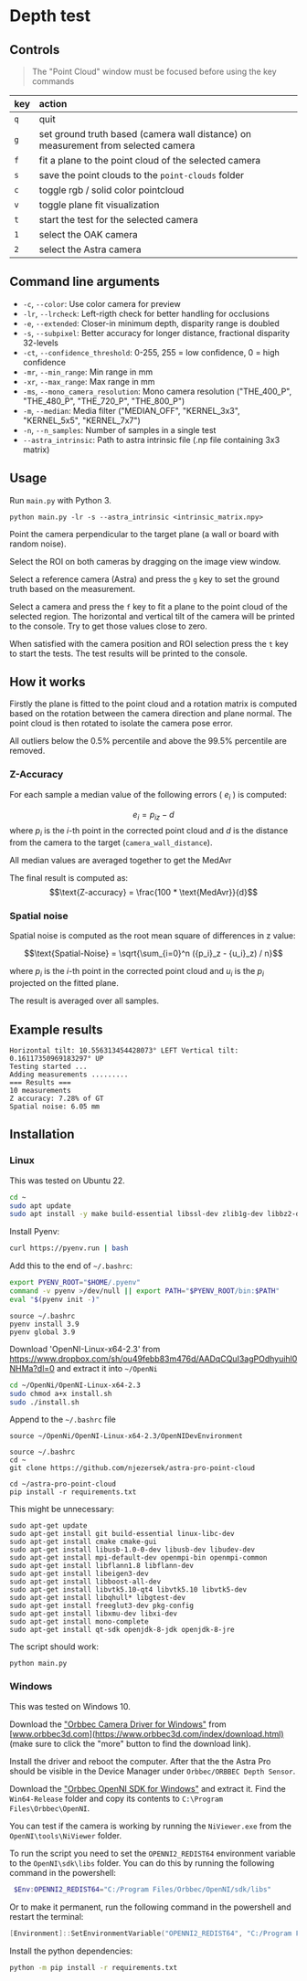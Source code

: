 # Depth test

## Controls
> The "Point Cloud" window must be focused before using the key commands

| key | action |
| :--- | :--- |
| `q` | quit |
| `g` | set ground truth based (camera wall distance) on measurement from selected camera |
| `f` | fit a plane to the point cloud of the selected camera |
| `s` | save the point clouds to the `point-clouds` folder |
| `c` | toggle rgb / solid color pointcloud |
| `v` | toggle plane fit visualization |
| `t` | start the test for the selected camera |
| `1` | select the OAK camera |
| `2` | select the Astra camera |

## Command line arguments
- `-c`, `--color`: Use color camera for preview
- `-lr`, `--lrcheck`: Left-rigth check for better handling for occlusions
- `-e`, `--extended`: Closer-in minimum depth, disparity range is doubled
- `-s`, `--subpixel`: Better accuracy for longer distance, fractional disparity 32-levels
- `-ct`, `--confidence_threshold`: 0-255, 255 = low confidence, 0 = high confidence
- `-mr`, `--min_range`: Min range in mm
- `-xr`, `--max_range`: Max range in mm
- `-ms`, `--mono_camera_resolution`: Mono camera resolution ("THE_400_P", "THE_480_P", "THE_720_P", "THE_800_P")
- `-m`, `--median`: Media filter ("MEDIAN_OFF", "KERNEL_3x3", "KERNEL_5x5", "KERNEL_7x7")
- `-n`, `--n_samples`: Number of samples in a single test
- `--astra_intrinsic`: Path to astra intrinsic file (.np file containing 3x3 matrix)

## Usage
Run `main.py` with Python 3.

```
python main.py -lr -s --astra_intrinsic <intrinsic_matrix.npy>
```

Point the camera perpendicular to the target plane (a wall or board with random noise). 

Select the ROI on both cameras by dragging on the image view window.

Select a reference camera (Astra) and press the `g` key to set the ground truth based on the measurement.

Select a camera and press the `f` key to fit a plane to the point cloud of the selected region. The horizontal and vertical tilt of the camera will be printed to the console. Try to get those values close to zero.

When satisfied with the camera position and ROI selection press the `t` key to start the tests. The test results will be printed to the console.

## How it works

Firstly the plane is fitted to the point cloud and a rotation matrix is computed based on the rotation between the camera direction and plane normal. The point cloud is then rotated to isolate the camera pose error.

All outliers below the 0.5% percentile and above the 99.5% percentile are removed.

### Z-Accuracy
For each sample a median value of the following errors ( $e_i$ ) is computed:

$$e_i = {p_i}_z - d$$
where $p_i$ is the $i$-th point in the corrected point cloud and $d$ is the distance from the camera to the target (`camera_wall_distance`).

All median values are averaged together to get the $\text{MedAvr}$

The final result is computed as:
$$\text{Z-accuracy} = \frac{100 * \text{MedAvr}}{d}$$

### Spatial noise
Spatial noise is computed as the root mean square of differences in z value:

$$\text{Spatial-Noise} = \sqrt{\sum_{i=0}^n ({p_i}_z - {u_i}_z) / n}$$

where $p_i$ is the $i$-th point in the corrected point cloud and $u_i$ is the $p_i$ projected on the fitted plane.

The result is averaged over all samples.


## Example results
```
Horizontal tilt: 10.556313454428073° LEFT Vertical tilt: 0.16117350969183297° UP
Testing started ...
Adding measurements .........
=== Results ===
10 measurements
Z accuracy: 7.28% of GT
Spatial noise: 6.05 mm
```


## Installation

### Linux
This was tested on Ubuntu 22.

``` bash
cd ~
sudo apt update
sudo apt install -y make build-essential libssl-dev zlib1g-dev libbz2-dev libreadline-dev libsqlite3-dev wget curl libncurses5-dev libncursesw5-dev xz-utils libffi-dev liblzma-dev  libxml2-dev libxmlsec1-dev python3-openssl git
```
Install Pyenv:
``` bash
curl https://pyenv.run | bash
```
Add this to the end of `~/.bashrc`:
``` bash
export PYENV_ROOT="$HOME/.pyenv"
command -v pyenv >/dev/null || export PATH="$PYENV_ROOT/bin:$PATH"
eval "$(pyenv init -)"
```
```
source ~/.bashrc
pyenv install 3.9
pyenv global 3.9
```
Download 'OpenNI-Linux-x64-2.3' from https://www.dropbox.com/sh/ou49febb83m476d/AADqCQuI3agPOdhyuihl0NHMa?dl=0 and extract it into `~/OpenNi`
``` bash
cd ~/OpenNi/OpenNI-Linux-x64-2.3
sudo chmod a+x install.sh
sudo ./install.sh
```
Append to the `~/.bashrc` file
```
source ~/OpenNi/OpenNI-Linux-x64-2.3/OpenNIDevEnvironment
```

```
source ~/.bashrc
cd ~
git clone https://github.com/njezersek/astra-pro-point-cloud

cd ~/astra-pro-point-cloud
pip install -r requirements.txt 
```

This might be unnecessary:
```
sudo apt-get update
sudo apt-get install git build-essential linux-libc-dev
sudo apt-get install cmake cmake-gui
sudo apt-get install libusb-1.0-0-dev libusb-dev libudev-dev
sudo apt-get install mpi-default-dev openmpi-bin openmpi-common
sudo apt-get install libflann1.8 libflann-dev
sudo apt-get install libeigen3-dev
sudo apt-get install libboost-all-dev
sudo apt-get install libvtk5.10-qt4 libvtk5.10 libvtk5-dev
sudo apt-get install libqhull* libgtest-dev
sudo apt-get install freeglut3-dev pkg-config
sudo apt-get install libxmu-dev libxi-dev
sudo apt-get install mono-complete
sudo apt-get install qt-sdk openjdk-8-jdk openjdk-8-jre
```
The script should work:
```
python main.py
```

### Windows

This was tested on Windows 10.

Download the ["Orbbec Camera Driver for Windows"](https://dl.orbbec3d.com/dist/drivers/win32/astra-win32-driver-4.3.0.20.zip) from [www.orbbec3d.com](https://www.orbbec3d.com/index/download.html) (make sure to click the "more" button to find the download link). 

Install the driver and reboot the computer. After that the the Astra Pro should be visible in the Device Manager under `Orbbec/ORBBEC Depth Sensor`.

Download the ["Orbbec OpenNI SDK for Windows"](https://dl.orbbec3d.com/dist/openni2/v2.3.0.85/Orbbec_OpenNI_v2.3.0.85_windows_release.zip) and extract it. Find the `Win64-Release` folder and copy its contents to `C:\Program Files\Orbbec\OpenNI`.

You can test if the camera is working by running the `NiViewer.exe` from the `OpenNI\tools\NiViewer` folder.

To run the script you need to set the `OPENNI2_REDIST64` environment variable to the `OpenNI\sdk\libs` folder. You can do this by running the following command in the powershell:
```powershell
 $Env:OPENNI2_REDIST64="C:/Program Files/Orbbec/OpenNI/sdk/libs"
```
Or to make it permanent, run the following command in the powershell and restart the terminal:
```powershell
[Environment]::SetEnvironmentVariable("OPENNI2_REDIST64", "C:/Program Files/Orbbec/OpenNI/sdk/libs", "Machine")
```

Install the python dependencies:
```bash
python -m pip install -r requirements.txt
```
